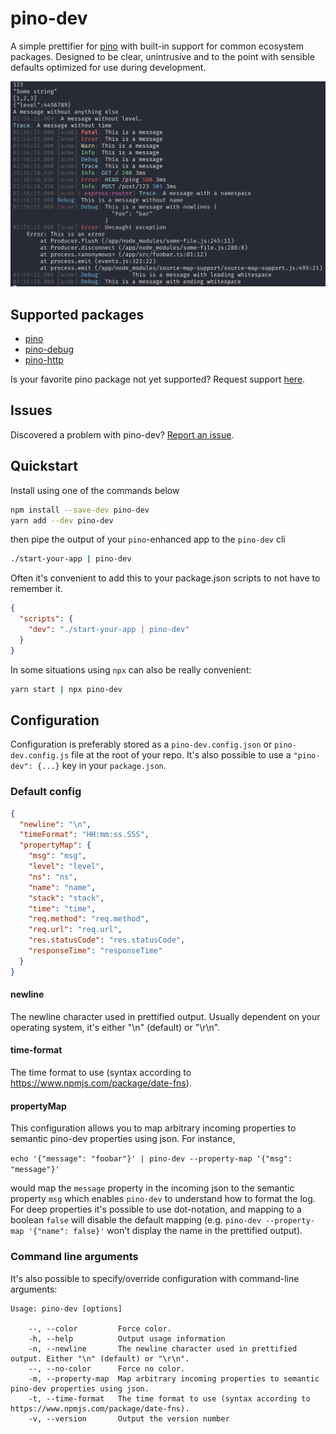 # pino-dev

A simple prettifier for [pino](https://github.com/pinojs/pino) with built-in support for common ecosystem packages. Designed to be clear, unintrusive and to the point with sensible defaults optimized for use during development.

![Screenshot](https://github.com/dnjstrom/pino-dev/blob/main/screenshot.png?raw=true)

## Supported packages

- [pino](https://github.com/pinojs/pino)
- [pino-debug](https://github.com/pinojs/pino-debug)
- [pino-http](https://github.com/pinojs/pino-http)

Is your favorite pino package not yet supported? Request support [here](https://github.com/dnjstrom/pino-dev/issues/new).

## Issues

Discovered a problem with pino-dev? [Report an issue](https://github.com/dnjstrom/pino-dev/issues/new).

## Quickstart

Install using one of the commands below

```bash
npm install --save-dev pino-dev
yarn add --dev pino-dev
```

then pipe the output of your `pino`-enhanced app to the `pino-dev` cli

```bash
./start-your-app | pino-dev
```

Often it's convenient to add this to your package.json scripts to not have to remember it.

```json
{
  "scripts": {
    "dev": "./start-your-app | pino-dev"
  }
}
```

In some situations using `npx` can also be really convenient:

```bash
yarn start | npx pino-dev
```

## Configuration

Configuration is preferably stored as a `pino-dev.config.json` or `pino-dev.config.js` file at the root of your repo. It's also possible to use a `"pino-dev": {...}` key in your `package.json`.

### Default config

```json
{
  "newline": "\n",
  "timeFormat": "HH:mm:ss.SSS",
  "propertyMap": {
    "msg": "msg",
    "level": "level",
    "ns": "ns",
    "name": "name",
    "stack": "stack",
    "time": "time",
    "req.method": "req.method",
    "req.url": "req.url",
    "res.statusCode": "res.statusCode",
    "responseTime": "responseTime"
  }
}
```

#### newline

The newline character used in prettified output. Usually dependent on your operating system, it's either "\n" (default) or "\r\n".

#### time-format

The time format to use (syntax according to https://www.npmjs.com/package/date-fns).

#### propertyMap

This configuration allows you to map arbitrary incoming properties to semantic pino-dev properties using json. For instance,

`echo '{"message": "foobar"}' | pino-dev --property-map '{"msg": "message"}'`

would map the `message` property in the incoming json to the semantic property `msg` which enables `pino-dev` to understand how to format the log. For deep properties it's possible to use dot-notation, and mapping to a boolean `false` will disable the default mapping (e.g. `pino-dev --property-map '{"name": false}'` won't display the name in the prettified output).

### Command line arguments

It's also possible to specify/override configuration with command-line arguments:

```
Usage: pino-dev [options]

    --, --color         Force color.
    -h, --help          Output usage information
    -n, --newline       The newline character used in prettified output. Either "\n" (default) or "\r\n".
    --, --no-color      Force no color.
    -m, --property-map  Map arbitrary incoming properties to semantic pino-dev properties using json.
    -t, --time-format   The time format to use (syntax according to https://www.npmjs.com/package/date-fns).
    -v, --version       Output the version number
```
